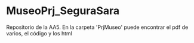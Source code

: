 # MuseoPrj_SeguraSara
Repositorio de la AA5. 
En la carpeta 'PrjMuseo' puede encontrar el pdf de varios, el código y los html 
